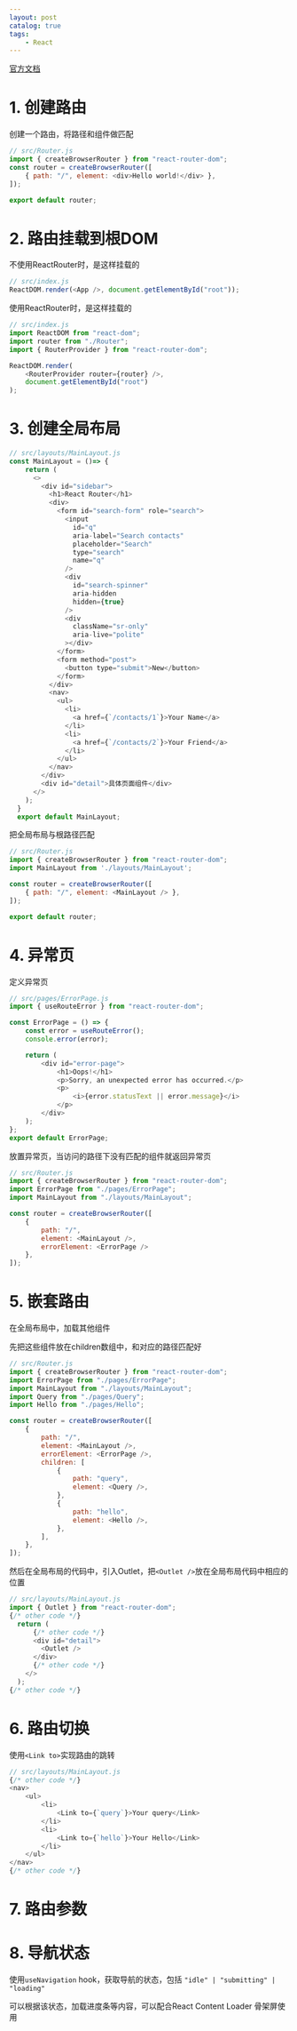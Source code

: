```yaml
---
layout: post   	
catalog: true 	
tags:
    - React
---
```

[官方文档](https://reactrouter.com/en/main/start/tutorial)
# 1. 创建路由

创建一个路由，将路径和组件做匹配

```javascript
// src/Router.js
import { createBrowserRouter } from "react-router-dom";
const router = createBrowserRouter([
    { path: "/", element: <div>Hello world!</div> },
]);

export default router;
```
# 2. 路由挂载到根DOM

不使用ReactRouter时，是这样挂载的

```javascript
// src/index.js
ReactDOM.render(<App />, document.getElementById("root"));
```

使用ReactRouter时，是这样挂载的
```javascript
// src/index.js
import ReactDOM from "react-dom";
import router from "./Router";
import { RouterProvider } from "react-router-dom";

ReactDOM.render(
    <RouterProvider router={router} />,
    document.getElementById("root")
);
```

# 3. 创建全局布局

```javascript
// src/layouts/MainLayout.js
const MainLayout = ()=> {
    return (
      <>
        <div id="sidebar">
          <h1>React Router</h1>
          <div>
            <form id="search-form" role="search">
              <input
                id="q"
                aria-label="Search contacts"
                placeholder="Search"
                type="search"
                name="q"
              />
              <div
                id="search-spinner"
                aria-hidden
                hidden={true}
              />
              <div
                className="sr-only"
                aria-live="polite"
              ></div>
            </form>
            <form method="post">
              <button type="submit">New</button>
            </form>
          </div>
          <nav>
            <ul>
              <li>
                <a href={`/contacts/1`}>Your Name</a>
              </li>
              <li>
                <a href={`/contacts/2`}>Your Friend</a>
              </li>
            </ul>
          </nav>
        </div>
        <div id="detail">具体页面组件</div>
      </>
    );
  }
  export default MainLayout;
```
把全局布局与根路径匹配

```javascript
// src/Router.js
import { createBrowserRouter } from "react-router-dom";
import MainLayout from './layouts/MainLayout';

const router = createBrowserRouter([
    { path: "/", element: <MainLayout /> },
]);

export default router;
```
# 4. 异常页

定义异常页
```javascript
// src/pages/ErrorPage.js
import { useRouteError } from "react-router-dom";

const ErrorPage = () => {
    const error = useRouteError();
    console.error(error);

    return (
        <div id="error-page">
            <h1>Oops!</h1>
            <p>Sorry, an unexpected error has occurred.</p>
            <p>
                <i>{error.statusText || error.message}</i>
            </p>
        </div>
    );
};
export default ErrorPage;
```

放置异常页，当访问的路径下没有匹配的组件就返回异常页

```javascript
// src/Router.js
import { createBrowserRouter } from "react-router-dom";
import ErrorPage from "./pages/ErrorPage";
import MainLayout from "./layouts/MainLayout";

const router = createBrowserRouter([
    {
        path: "/",
        element: <MainLayout />,
        errorElement: <ErrorPage />
    },
]);
```

# 5. 嵌套路由

在全局布局中，加载其他组件

先把这些组件放在children数组中，和对应的路径匹配好

```javascript
// src/Router.js
import { createBrowserRouter } from "react-router-dom";
import ErrorPage from "./pages/ErrorPage";
import MainLayout from "./layouts/MainLayout";
import Query from "./pages/Query";
import Hello from "./pages/Hello";

const router = createBrowserRouter([
    {
        path: "/",
        element: <MainLayout />,
        errorElement: <ErrorPage />,
        children: [
            {
                path: "query",
                element: <Query />,
            },
            {
                path: "hello",
                element: <Hello />,
            },
        ],
    },
]);
```
然后在全局布局的代码中，引入Outlet，把`<Outlet />`放在全局布局代码中相应的位置
```javascript
// src/layouts/MainLayout.js
import { Outlet } from "react-router-dom";
{/* other code */}
  return (
	  {/* other code */}
      <div id="detail">
        <Outlet />
      </div>
      {/* other code */}
    </>
  );
{/* other code */}
```
# 6. 路由切换

使用`<Link to>`实现路由的跳转

```javascript
// src/layouts/MainLayout.js
{/* other code */}
<nav>
	<ul>
		<li>
			<Link to={`query`}>Your query</Link>
		</li>
		<li>
			<Link to={`hello`}>Your Hello</Link>
		</li>
	</ul>
</nav>
{/* other code */}
```
# 7. 路由参数

# 8. 导航状态

使用`useNavigation` hook，获取导航的状态，包括 `"idle" | "submitting" | "loading"`

可以根据该状态，加载进度条等内容，可以配合React Content Loader 骨架屏使用